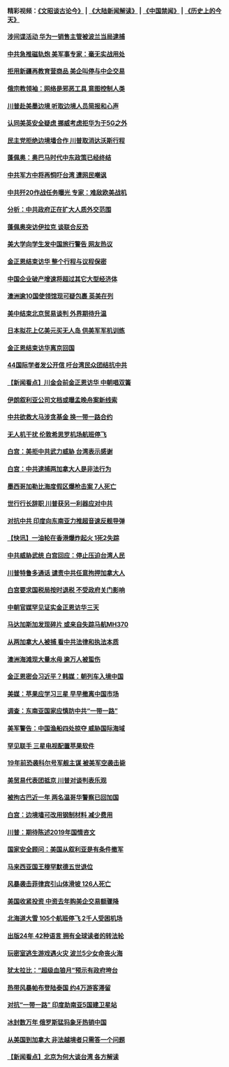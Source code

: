 #### 精彩视频：[《文昭谈古论今》](https://github.com/gfw-breaker/wenzhao/blob/master/README.md?t=01111830) | [《大陆新闻解读》](https://github.com/gfw-breaker/ntdtv-comedy/blob/master/README.md?t=01111830) | [《中国禁闻》](https://github.com/gfw-breaker/ntdtv-news/blob/master/README.md?t=01111830) | [《历史上的今天》](https://github.com/gfw-breaker/today-in-history/blob/master/README.md?t=01111830) 

#### [涉间谍活动 华为一销售主管被波兰当局逮捕](../pages/nsc418/n10968651.md?t=01111830) 

#### [中共急推磁轨炮 美军事专家：毫无实战用处](../pages/nsc418/n10968326.md?t=01111830) 

#### [拒用新疆再教育营商品 美企叫停与中企交易](../pages/nsc418/n10967266.md?t=01111830) 

#### [俄宗教领袖：网络是邪恶工具 意图控制人类](../pages/nsc418/n10967762.md?t=01111830) 

#### [川普赴美墨边境 听取边境人员简报和心声](../pages/nsc418/n10966781.md?t=01111830) 

#### [认同美英安全疑虑 挪威考虑拒华为于5G之外](../pages/nsc418/n10966374.md?t=01111830) 

#### [民主党拒绝边境墙合作 川普取消达沃斯行程](../pages/nsc418/n10966613.md?t=01111830) 

#### [蓬佩奥：奥巴马时代中东政策已经终结](../pages/nsc418/n10966603.md?t=01111830) 

#### [中共军方中将再恫吓台湾 遭网民嘲讽](../pages/nsc418/n10965590.md?t=01111830) 

#### [中共歼20作战任务曝光 专家：难敌欧美战机](../pages/nsc418/n10965390.md?t=01111830) 

#### [分析：中共政府正在扩大人质外交范围](../pages/nsc418/n10964360.md?t=01111830) 

#### [蓬佩奥突访伊拉克 谈联合反恐](../pages/nsc418/n10964356.md?t=01111830) 

#### [美大学向学生发中国旅行警告 网友热议](../pages/nsc418/n10964289.md?t=01111830) 

#### [金正恩结束访华 整个行程与议程保密](../pages/nsc418/n10964023.md?t=01111830) 

#### [中国企业破产增速将超过其它大型经济体](../pages/nsc418/n10964069.md?t=01111830) 

#### [澳洲逾10国使领馆现可疑包裹 英美在列](../pages/nsc418/n10963456.md?t=01111830) 

#### [美中结束北京贸易谈判 外界期待升温](../pages/nsc418/n10962435.md?t=01111830) 

#### [日本拟花上亿美元买无人岛 供美军军机训练](../pages/nsc418/n10963404.md?t=01111830) 

#### [金正恩结束访华离京回国](../pages/nsc418/n10963076.md?t=01111830) 

#### [44国际学者发公开信 吁台湾民众团结抗中共](../pages/nsc418/n10962186.md?t=01111830) 

#### [【新闻看点】川金会前金正恩访华 中朝唱双簧](../pages/nsc418/n10962061.md?t=01111830) 

#### [伊朗叙利亚公司文档或曝孟晚舟案新线索](../pages/nsc418/n10962067.md?t=01111830) 

#### [中共欲救大马涉贪基金 换一带一路合约](../pages/nsc418/n10962070.md?t=01111830) 

#### [无人机干扰 伦敦希思罗机场航班停飞](../pages/nsc418/n10962109.md?t=01111830) 

#### [白宫：美拒中共武力威胁 台湾表示感谢](../pages/nsc418/n10962051.md?t=01111830) 

#### [白宫：中共逮捕两加拿大人是非法行为](../pages/nsc418/n10962084.md?t=01111830) 

#### [墨西哥加勒比海度假区爆枪击案 7人死亡](../pages/nsc418/n10961738.md?t=01111830) 

#### [世行行长辞职 川普获另一利器应对中共](../pages/nsc418/n10961551.md?t=01111830) 

#### [对抗中共 印度向东南亚力推超音速反舰导弹](../pages/nsc418/n10961169.md?t=01111830) 

#### [【快讯】一油轮在香港爆炸起火 1死2失踪](../pages/nsc418/n10961201.md?t=01111830) 

#### [中共威胁武统 白宫回应：停止压迫台湾人民](../pages/nsc418/n10961171.md?t=01111830) 

#### [川普特鲁多通话 谴责中共任意拘押加拿大人](../pages/nsc418/n10960793.md?t=01111830) 

#### [白宫要求国税局按时退税 不受政府关门影响](../pages/nsc418/n10960626.md?t=01111830) 

#### [中朝官媒罕见证实金正恩访华三天](../pages/nsc418/n10960336.md?t=01111830) 

#### [马达加斯加发现碎片 或来自失踪马航MH370](../pages/nsc418/n10960114.md?t=01111830) 

#### [从两加拿大人被捕 看中共法律和执法本质](../pages/nsc418/n10960250.md?t=01111830) 

#### [澳洲海滩现大量水母 逾万人被蜇伤](../pages/nsc418/n10959898.md?t=01111830) 

#### [金正恩密会习近平？韩媒：朝列车入境中国](../pages/nsc418/n10959856.md?t=01111830) 

#### [美媒：苹果应学习三星 早早撤离中国市场](../pages/nsc418/n10958930.md?t=01111830) 

#### [调查：东南亚国家应慎防中共“一带一路”](../pages/nsc418/n10959261.md?t=01111830) 

#### [美军警告：中国渔船四处掠夺 威胁国际海域](../pages/nsc418/n10959047.md?t=01111830) 

#### [罕见联手 三星电视配置苹果软件](../pages/nsc418/n10958192.md?t=01111830) 

#### [19年前恐袭科尔号军舰主谋 被美军空袭击毙](../pages/nsc418/n10958692.md?t=01111830) 

#### [美贸易代表团抵京 川普对谈判表乐观](../pages/nsc418/n10957808.md?t=01111830) 

#### [被拘古巴近一年 两名温哥华警察已回加国](../pages/nsc418/n10957967.md?t=01111830) 

#### [白宫：边境墙可改用钢制材料 减少费用](../pages/nsc418/n10957898.md?t=01111830) 

#### [川普：期待陈述2019年国情咨文](../pages/nsc418/n10957830.md?t=01111830) 

#### [国家安全顾问：美国从叙利亚是有条件撤军](../pages/nsc418/n10957696.md?t=01111830) 

#### [马来西亚国王穆罕默德五世退位](../pages/nsc418/n10957673.md?t=01111830) 

#### [风暴袭击菲律宾引山体滑坡 126人死亡](../pages/nsc418/n10957562.md?t=01111830) 

#### [美国收紧投资 中资去年购美企交易额骤降](../pages/nsc418/n10956141.md?t=01111830) 

#### [北海道大雪 105个航班停飞 2千人受困机场](../pages/nsc418/n10957312.md?t=01111830) 

#### [出版24年 42种语言 拥有全球读者的转法轮](../pages/nsc418/n10955468.md?t=01111830) 

#### [玩密室逃生游戏遇火灾 波兰5少女命丧火海](../pages/nsc418/n10955350.md?t=01111830) 

#### [犹太拉比：“超级血狼月”预示有政府垮台](../pages/nsc418/n10954999.md?t=01111830) 

#### [热带风暴帕布登陆泰国 约4万游客滞留](../pages/nsc418/n10953704.md?t=01111830) 

#### [对抗“一带一路” 印度助南亚5国建卫星站](../pages/nsc418/n10953085.md?t=01111830) 

#### [冰封数万年 俄罗斯猛犸象牙热销中国](../pages/nsc418/n10952945.md?t=01111830) 

#### [从美国到加拿大 非法越境者只需答一个问题](../pages/nsc418/n10952107.md?t=01111830) 

#### [【新闻看点】北京为何大谈台湾 各方解读](../pages/nsc418/n10951577.md?t=01111830) 


